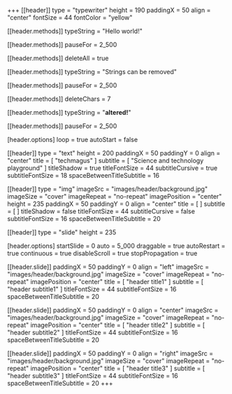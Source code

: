 +++
[[header]]
type = "typewriter"
height = 190
paddingX = 50
align = "center"
fontSize = 44
fontColor = "yellow"

[[header.methods]]
typeString = "Hello world!"

[[header.methods]]
pauseFor = 2_500

[[header.methods]]
deleteAll = true

[[header.methods]]
typeString = "Strings can be removed"

[[header.methods]]
pauseFor = 2_500

[[header.methods]]
deleteChars = 7

[[header.methods]]
typeString = "<strong>altered!</strong>"

[[header.methods]]
pauseFor = 2_500

[header.options]
loop = true
autoStart = false

[[header]]
type = "text"
height = 200
paddingX = 50
paddingY = 0
align = "center"
title = [ "techmagus" ]
subtitle = [ "Science and technology playground" ]
titleShadow = true
titleFontSize = 44
subtitleCursive = true
subtitleFontSize = 18
spaceBetweenTitleSubtitle = 16

[[header]]
type = "img"
imageSrc = "images/header/background.jpg"
imageSize = "cover"
imageRepeat = "no-repeat"
imagePosition = "center"
height = 235
paddingX = 50
paddingY = 0
align = "center"
title = [ ]
subtitle = [ ]
titleShadow = false
titleFontSize = 44
subtitleCursive = false
subtitleFontSize = 16
spaceBetweenTitleSubtitle = 20

[[header]]
type = "slide"
height = 235

[header.options]
startSlide = 0
auto = 5_000
draggable = true
autoRestart = true
continuous = true
disableScroll = true
stopPropagation = true

[[header.slide]]
paddingX = 50
paddingY = 0
align = "left"
imageSrc = "images/header/background.jpg"
imageSize = "cover"
imageRepeat = "no-repeat"
imagePosition = "center"
title = [ "header title1" ]
subtitle = [ "header subtitle1" ]
titleFontSize = 44
subtitleFontSize = 16
spaceBetweenTitleSubtitle = 20

[[header.slide]]
paddingX = 50
paddingY = 0
align = "center"
imageSrc = "images/header/background.jpg"
imageSize = "cover"
imageRepeat = "no-repeat"
imagePosition = "center"
title = [ "header title2" ]
subtitle = [ "header subtitle2" ]
titleFontSize = 44
subtitleFontSize = 16
spaceBetweenTitleSubtitle = 20

[[header.slide]]
paddingX = 50
paddingY = 0
align = "right"
imageSrc = "images/header/background.jpg"
imageSize = "cover"
imageRepeat = "no-repeat"
imagePosition = "center"
title = [ "header title3" ]
subtitle = [ "header subtitle3" ]
titleFontSize = 44
subtitleFontSize = 16
spaceBetweenTitleSubtitle = 20
+++
